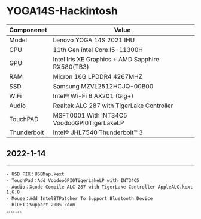# YOGA14S-Hackintosh

| Componenet             | Value                                                        |
| ---------------------- | ------------------------------------------------------------ |
| Model                  | Lenovo YOGA 14S 2021 IHU                                     |
| CPU                    | 11th Gen intel Core I5-11300H                                |
| GPU                    | Intel Iris XE Graphics + AMD Sapphire RX580(TB3)             |
| RAM                    | Micron 16G LPDDR4 4267MHZ                                    |
| SSD                    | Samsung MZVL2512HCJQ-00B00                                   |
| WiFi                   | Intel® Wi-Fi 6 AX201 (Gig+)                                  |
| Audio                  | Realtek ALC 287 with TigerLake Controller                    |
| TouchPAD               | MSFT0001 With INT34C5 VoodooGPI0TigerLakeLP                  |
| Thunderbolt            | Intel® JHL7540 Thunderbolt™ 3                                |




## 2022-1-14

---
    - USB FIX：USBMap.kext
    - TouchPad：Add VoodooGPI0TigerLakeLP with INT34C5
    - Audio：Xcode Compile ALC 287 with TigerLake Controller AppleALC.kext 1.6.8
    - Mouse：Add IntelBTPatcher To Support Bluetooth Device
    - HIDPI：Support 200% Zoom
    。。。。。。。

